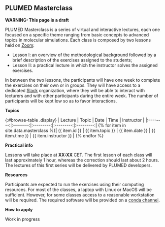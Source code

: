PLUMED Masterclass
------------------

**WARNING: This page is a draft**

PLUMED Masterclass is a series of virtual and interactive lectures, each one
focused on a specific theme ranging from basic concepts to advanced topics in molecular simulations.
Each class is composed by two lessons held on [Zoom](https://zoom.us/): 
* Lesson I: an overview of the methodological background followed by a brief description of the exercises assigned to the students;
* Lesson II: a practical lecture in which the instructor solves the assigned exercises.

In between the two lessons, the participants will have one week to complete the exercises on their own or in groups.
They will have access to a dedicated [Slack](https://slack.com/) organization, where they will be able to
interact with lecturers and with other participants during the entire week.
The number of participants will be kept low so as to favor interactions.
 
__Topics__

{:#browse-table .display}
| Lecture | Topic | Date | Time | Instructor |
|:--------:|:--------:|:---------:|:---------:|:---------:|
{% for item in site.data.masterclass %}| {{ item.id }} | {{ item.topic }} | {{ item.date }} | {{ item.time }} | {{ item.instructor }} |
{% endfor %}


__Practical info__

Lessons will take place at **XX:XX** CET. The first lesson of each class will last approximately 1 hour, whereas the correction should last about 2 hours.
The lectures of this first series will be delivered by PLUMED developers.

__Resources__

Participants are expected to run the exercises using their computing resources. For most of the classes,
a laptop with Linux or MacOS will be sufficient. However, for some classes access to a reasonable workstation will be required.
The required software will be provided on a [conda channel](https://anaconda.org/plumed).

__How to apply__

Work in progress

<script>
$(document).ready(function() {
var table = $('#browse-table').DataTable({
  "dom": '<"search"f><"top"il>rt<"bottom"Bp><"clear">',
  language: { search: '', searchPlaceholder: "Search lecture..." },
  buttons: [
        'copy', 'excel', 'pdf'
  ],
  "order": [[ 0, "desc" ]]
  });
$('#browse-table-searchbar').keyup(function () {
  table.search( this.value ).draw();
  });
});
</script>
